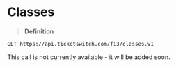 # Classes
> **Definition**

```
GET https://api.ticketswitch.com/f13/classes.v1
```

This call is not currently available - it will be added soon.
